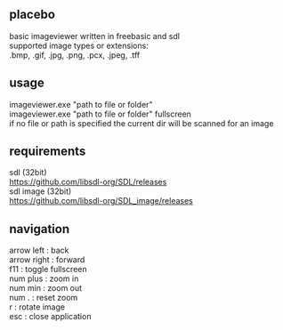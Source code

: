 ## placebo
basic imageviewer written in freebasic and sdl\
supported image types or extensions:\
.bmp, .gif, .jpg, .png, .pcx, .jpeg, .tff
## usage
imageviewer.exe "path to file or folder"\
imageviewer.exe "path to file or folder" fullscreen\
if no file or path is specified the current dir will be scanned for an image
## requirements
sdl (32bit)\
https://github.com/libsdl-org/SDL/releases
\
sdl image (32bit)\
https://github.com/libsdl-org/SDL_image/releases
## navigation
arrow left  :  back\
arrow right :  forward\
f11         :  toggle fullscreen\
num plus    :  zoom in\
num min     :  zoom out\
num .       :  reset zoom\
r           :  rotate image\
esc         :  close application
